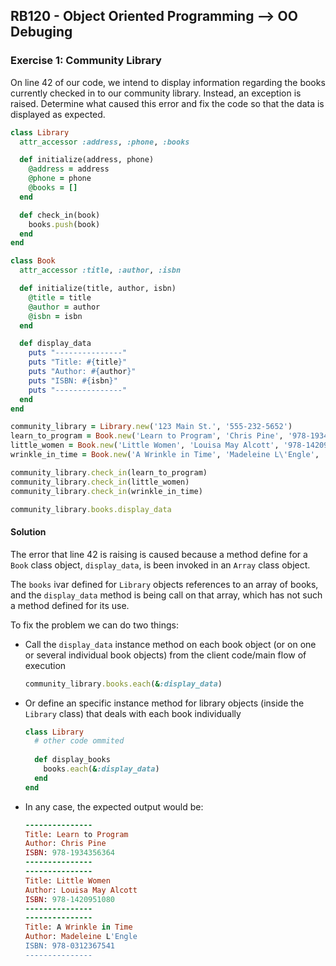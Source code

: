 ## RB120 - Object Oriented Programming --> OO Debuging

### Exercise 1: Community Library

On line 42 of our code, we intend to display information regarding the books currently checked in to our community library. Instead, an exception is raised. Determine what caused this error and fix the code so that the data is displayed as expected.

```ruby
class Library
  attr_accessor :address, :phone, :books

  def initialize(address, phone)
    @address = address
    @phone = phone
    @books = []
  end

  def check_in(book)
    books.push(book)
  end
end

class Book
  attr_accessor :title, :author, :isbn

  def initialize(title, author, isbn)
    @title = title
    @author = author
    @isbn = isbn
  end

  def display_data
    puts "---------------"
    puts "Title: #{title}"
    puts "Author: #{author}"
    puts "ISBN: #{isbn}"
    puts "---------------"
  end
end

community_library = Library.new('123 Main St.', '555-232-5652')
learn_to_program = Book.new('Learn to Program', 'Chris Pine', '978-1934356364')
little_women = Book.new('Little Women', 'Louisa May Alcott', '978-1420951080')
wrinkle_in_time = Book.new('A Wrinkle in Time', 'Madeleine L\'Engle', '978-0312367541')

community_library.check_in(learn_to_program)
community_library.check_in(little_women)
community_library.check_in(wrinkle_in_time)

community_library.books.display_data
```

#### Solution

The error that line 42 is raising is caused because a method define for a `Book` class object, `display_data`, is been invoked in an `Array` class object.

The `books` ivar defined for `Library` objects references to an array of books, and the `display_data` method is being call on that array, which has not such a method defined for its use.

To fix the problem we can do two things:

- Call the `display_data` instance method on each book object (or on one or several individual book objects) from the client code/main flow of execution

  ```ruby 
  community_library.books.each(&:display_data)
  ```

- Or define an specific instance method for library objects (inside the `Library` class) that deals with each book individually

  ```ruby
  class Library
    # other code ommited
    
  	def display_books
      books.each(&:display_data)
    end
  end
  ```

- In any case, the expected output would be:

  ```ruby
  ---------------
  Title: Learn to Program
  Author: Chris Pine
  ISBN: 978-1934356364
  ---------------
  ---------------
  Title: Little Women
  Author: Louisa May Alcott
  ISBN: 978-1420951080
  ---------------
  ---------------
  Title: A Wrinkle in Time
  Author: Madeleine L'Engle
  ISBN: 978-0312367541
  ---------------
  ```

  